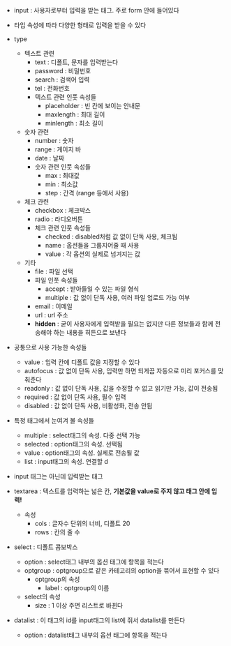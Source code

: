 - input : 사용자로부터 입력을 받는 태그. 주로 form 안에 들어있다
- 타입 속성에 따라 다양한 형태로 입력을 받을 수 있다

- type
	- 텍스트 관련
		- text : 디폴트, 문자를 입력받는다
		- password : 비밀번호
		- search : 검색어 입력
		- tel : 전화번호
		- 텍스트 관련 인풋 속성들
			- placeholder : 빈 칸에 보이는 안내문
			- maxlength : 최대 길이
			- minlength : 최소 길이
	- 숫자 관련
		- number : 숫자
		- range : 게이지 바
		- date : 날짜
		- 숫자 관련 인풋 속성들
			- max : 최대값
			- min : 최소값
			- step : 간격 (range 등에서 사용)
	- 체크 관련
		- checkbox : 체크박스
		- radio : 라디오버튼
		- 체크 관련 인풋 속성들
			- checked : disabled처럼 값 없이 단독 사용, 체크됨
			- name : 옵션들을 그룹지어줄 때 사용
			- value : 각 옵션의 실제로 넘겨지는 값
	- 기타
		- file : 파일 선택
		- 파일 인풋 속성들
			- accept : 받아들일 수 있는 파일 형식
			- multiple : 값 없이 단독 사용, 여러 파일 업로드 가능 여부
		- email : 이메일
		- url : url 주소
		- **hidden** : 굳이 사용자에게 입력받을 필요는 없지만 다른 정보들과 함께 전송해야 하는 내용을 히든으로 보낸다

- 공통으로 사용 가능한 속성들
	- value : 입력 칸에 디폴트 값을 지정할 수 있다
	- autofocus : 값 없이 단독 사용, 입력만 하면 되게끔 자동으로 미리 포커스를 맞춰준다
	- readonly : 값 없이 단독 사용, 값을 수정할 수 없고 읽기만 가능, 값이 전송됨
	- required : 값 없이 단독 사용, 필수 입력
	- disabled : 값 없이 단독 사용, 비활성화, 전송 안됨

- 특정 태그에서 눈여겨 볼 속성들
	- multiple : select태그의 속성. 다중 선택 가능
	- selected : option태그의 속성. 선택됨
	- value : option태그의 속성. 실제로 전송될 값
	- list : input태그의 속성. 연결할 d

- input 태그는 아닌데 입력받는 태그
- textarea : 텍스트를 입력하는 넓은 칸, **기본값을 value로 주지 않고 태그 안에 입력!**
	- 속성
		- cols : 글자수 단위의 너비, 디폴트 20
		- rows : 칸의 줄 수
- select : 디폴트 콤보박스
	- option : select태그 내부의 옵션 태그에 항목을 적는다
	- optgroup : optgroup으로 같은 카테고리의 option을 묶어서 표현할 수 있다
		- optgroup의 속성
			- label : optgroup의 이름
	- select의 속성
		- size : 1 이상 주면 리스트로 바뀐다
- datalist : 이 태그의 id를 input태그의 list에 줘서 datalist를 만든다
	- option : datalist태그 내부의 옵션 태그에 항목을 적는다
